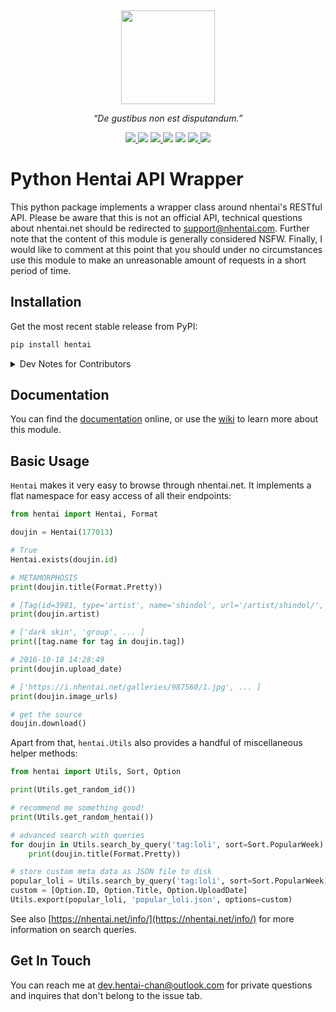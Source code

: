 <p align="center">
  <img height="150" style="margin-top:15px" src="https://raw.githubusercontent.com/hentai-chan/hentai/master/docs/hentai.svg">
</p>

<p align="center">
  <i>“De gustibus non est disputandum.”</i>
</p>

<p align="center">
    <a href="https://github.com/hentai-chan/hentai/actions?query=workflow%3ACI">
        <img src="https://github.com/hentai-chan/hentai/workflows/CI/badge.svg">
    </a>
    <img src="https://github.com/hentai-chan/hentai/workflows/CodeQL/badge.svg">
    <a href="https://pypi.org/project/hentai/">
        <img src="https://github.com/hentai-chan/hentai/workflows/PyPI/badge.svg">
    </a>
    <img src="https://img.shields.io/pypi/v/hentai?color=blue&label=Release">
    <img src="https://img.shields.io/badge/Python-3.7%20%7C%203.8%20%7C%203.9-blue">
    <a href="https://www.gnu.org/licenses/gpl-3.0.en.html">
        <img src="https://img.shields.io/badge/License-GPLv3-blue.svg">
    </a>
    <a href="https://archive.softwareheritage.org/browse/origin/?origin_url=https://github.com/hentai-chan/hentai.git">
        <img src="https://archive.softwareheritage.org/badge/origin/https://github.com/hentai-chan/hentai.git/">
    </a>
</p>

# Python Hentai API Wrapper

This python package implements a wrapper class around nhentai's RESTful API.
Please be aware that this is not an official API, technical questions about
nhentai.net should be redirected to
[support@nhentai.com](mailto:support@nhentai.com).
Further note that the content of this module is generally considered NSFW. Finally,
I would like to comment at this point that you should under no circumstances use
this module to make an unreasonable amount of requests in a short period of time.

## Installation

Get the most recent stable release from PyPI:

```bash
pip install hentai
```

<details>
<summary>Dev Notes for Contributors</summary>

Alternatively, if you're looking to make a
[contribution](https://github.com/hentai-chan/hentai/blob/dev-hentai/CONTRIBUTING.md)
fork this repository and run

```bash
python -m venv venv/
venv/Scripts/Activate.ps1
python -m pip install --upgrade pip
pip install -r requirements/dev.txt
```

Make sure to checkout `rec-hentai` so that your work is up-to-date with the next
release candidate.

</details>

## Documentation

You can find the [documentation](http://hentaichan.pythonanywhere.com/projects/hentai)
online, or use the [wiki](https://github.com/hentai-chan/hentai/wiki) to learn more
about this module.

## Basic Usage

`Hentai` makes it very easy to browse through nhentai.net. It implements a flat
namespace for easy access of all their endpoints:

```python
from hentai import Hentai, Format

doujin = Hentai(177013)

# True
Hentai.exists(doujin.id)

# METAMORPHOSIS
print(doujin.title(Format.Pretty))

# [Tag(id=3981, type='artist', name='shindol', url='/artist/shindol/', count=279)]
print(doujin.artist)

# ['dark skin', 'group', ... ]
print([tag.name for tag in doujin.tag])

# 2016-10-18 14:28:49
print(doujin.upload_date)

# ['https://i.nhentai.net/galleries/987560/1.jpg', ... ]
print(doujin.image_urls)

# get the source
doujin.download()
```

Apart from that, `hentai.Utils` also provides a handful of miscellaneous helper
methods:

```python
from hentai import Utils, Sort, Option

print(Utils.get_random_id())

# recommend me something good!
print(Utils.get_random_hentai())

# advanced search with queries
for doujin in Utils.search_by_query('tag:loli', sort=Sort.PopularWeek):
    print(doujin.title(Format.Pretty))

# store custom meta data as JSON file to disk
popular_loli = Utils.search_by_query('tag:loli', sort=Sort.PopularWeek)
custom = [Option.ID, Option.Title, Option.UploadDate]
Utils.export(popular_loli, 'popular_loli.json', options=custom)
```

See also [https://nhentai.net/info/](https://nhentai.net/info/) for more information
on search queries.

## Get In Touch

You can reach me at [dev.hentai-chan@outlook.com](mailto:dev.hentai-chan@outlook.com)
for private questions and inquires that don't belong to the issue tab.
